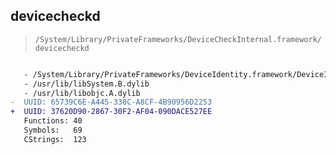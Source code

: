 ## devicecheckd

> `/System/Library/PrivateFrameworks/DeviceCheckInternal.framework/devicecheckd`

```diff

   - /System/Library/PrivateFrameworks/DeviceIdentity.framework/DeviceIdentity
   - /usr/lib/libSystem.B.dylib
   - /usr/lib/libobjc.A.dylib
-  UUID: 65739C6E-A445-338C-A8CF-4B90956D2253
+  UUID: 37620D90-2867-30F2-AF04-090DACE527EE
   Functions: 40
   Symbols:   69
   CStrings:  123

```
